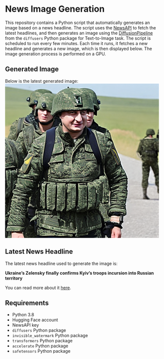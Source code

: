 # News Image Generation
This repository contains a Python script that automatically generates an image based on a news headline. The script uses the [NewsAPI](https://newsapi.org/) to fetch the latest headlines, and then generates an image using the [DiffusionPipeline](https://github.com/huggingface/diffusers) from the `diffusers` Python package for Text-to-Image task.
The script is scheduled to run every few minutes. Each time it runs, it fetches a new headline and generates a new image, which is then displayed below. The image generation process is performed on a GPU.

## Generated Image
Below is the latest generated image:
![Generated Image](image.png)

## Latest News Headline
The latest news headline used to generate the image is:

**Ukraine’s Zelensky finally confirms Kyiv’s troops incursion into Russian territory**

You can read more about it [here](https://news.google.com/rss/articles/CBMinAFBVV95cUxQdHdKTU04emVJc0hkazctT0lTblhacVhhQjhfRVZhV1JKM2VRbm5wNXJCV190VkNWWG1qVGppZDJYN2FTQ0U2Q01USGIzY1d4Sl9XamVWdHMxcS1iZVdYcS1GUHNLdXBfSFAta2R1Ry1CSnZoWWEyOG1ZZzU5SXhySjJINVVWX3YxRndDWnc4ZXJMTXkzZ0JCakJfbEc?oc=5).

## Requirements
- Python 3.8
- Hugging Face account
- NewsAPI key
- `diffusers` Python package
- `invisible_watermark` Python package
- `transformers` Python package
- `accelerate` Python package
- `safetensors` Python package
